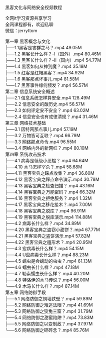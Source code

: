 黑客文化与网络安全视频教程

全网it学习资源共享学习<br>全网课程都有，欢迎私聊<br>微信：jerryttom<br>

第一章 黑客概念与文化<br> ├──1.1黑客是害群之马？.mp4 49.05M<br> ├──1.2 黑客长什么样？-I（国外）.mp4 80.46M<br> ├──1.3 黑客长什么样？-II（国内）.mp4 54.77M<br> ├──1.4 黑客如何从神到魔？.mp4 35.18M<br> ├──1.5 红客是红帽黑客？.mp4 34.92M<br> ├──1.6 黑客那点坏事儿.mp4 81.58M<br> └──1.7 黑客事件缘何频发？.mp4 56.57M<br> 第二章 信息系统安全概述<br> ├──2.1 信息系统怎样算安全.mp4 128.49M<br> ├──2.2 信息安全的酸历史.mp4 56.57M<br> ├──2.3 如何评定安不安全？.mp4 63.02M<br> └──2.4 信息安全也有戒律清规？.mp4 31.46M<br> 第三章 网络技术基础<br> ├──3.1 因特网那点事儿.mp4 57.19M<br> ├──3.2 万物皆可互联？.mp4 66.79M<br> ├──3.3 网络那点命令.mp4 96.55M<br> └──3.4 网络内外的新网红？.mp4 80.10M<br> 第四章 系统攻击技术<br> ├──4.1 病毒是低级小恶棍？.mp4 64.64M<br> ├──4.10 木马怎样宰杀？.mp4 58.68M<br> ├──4.11 黑客宝典之踩点收集？.mp4 36.60M<br> ├──4.12 黑客宝典之踩点命令演示.mp4 30.78M<br> ├──4.13 黑客宝典之检查扫描？.mp4 43.16M<br> ├──4.14 黑客宝典之万能密码？.mp4 66.32M<br> ├──4.16 黑客宝典之拒绝服务？.mp4 1.32M<br> ├──4.17 黑客宝典之移花接木？.mp4 7.00M<br> ├──4.18 黑客宝典之脱库？.mp4 96.91M<br> ├──4.19 黑客宝典之脱库演示.mp4 114.88M<br> ├──4.2 病毒长什么样？.mp4 34.89M<br> ├──4.20 黑客宝典之盗窃小甜饼？.mp4 67.77M<br> ├──4.21 黑客宝典之盗饼演示.mp4 57.82M<br> ├──4.22 黑客宝典之遁形术？.mp4 20.95M<br> ├──4.3 宏病毒长什么样？.mp4 54.15M<br> ├──4.4 U盘病毒长什么样？.mp4 88.23M<br> ├──4.5 蠕虫是会蠕动的虫虫？.mp4 61.13M<br> ├──4.6 蠕虫长什么样？.mp4 47.18M<br> ├──4.7 勒索蠕虫长什么样？.mp4 40.20M<br> ├──4.8 特洛伊的木马传说？.mp4 56.00M<br> └──4.9 木马长什么样？.mp4 87.14M<br> 第五章 网络防御手段<br> ├──5.1 网络防御之铜墙铁壁？.mp4 59.89M<br> ├──5.2 网络防御之难逃法眼？.mp4 41.69M<br> ├──5.3 网络防御之狡兔三窟？.mp4 31.79M<br> ├──5.4 网络防御之甜蜜陷阱？.mp4 73.83M<br> ├──5.5 网络防御之以变制敌？.mp4 37.97M<br> └──5.6 网络防御之碎碎念？.mp4 85.76M